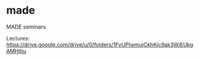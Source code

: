 # made

MADE seminars

Lectures: https://drive.google.com/drive/u/0/folders/1FvUPIwmujCkhKjc9ak3WiEUkgAMHitiu
